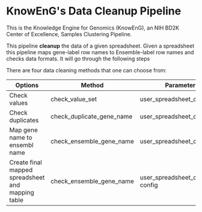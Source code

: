 # KnowEnG's Data Cleanup Pipeline
 This is the Knowledge Engine for Genomics (KnowEnG), an NIH BD2K Center of Excellence, Samples Clustering Pipeline.

This pipeline **cleanup** the data of a given spreadsheet. Given a spreadsheet this pipeline maps gene-label row names to Ensemble-label row names and checks data formats. It will go through the following steps

There are four data cleaning methods that one can choose from:


| **Options**                                      | **Method**                           | **Parameters** |
| ------------------------------------------------ | -------------------------------------| -------------- |
| Check values                                       | check_value_set                    | user_spreadsheet_dataframe |
| Check duplicates                             | check_duplicate_gene_name              | user_spreadsheet_dataframe   |
| Map gene name to ensembl name           | check_ensemble_gene_name                   | user_spreadsheet_dataframe    |
| Create final mapped spreadsheet and mapping table | check_ensemble_gene_name    | user_spreadsheet_dataframe, config |

